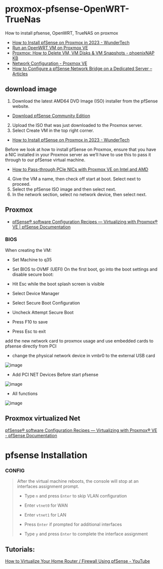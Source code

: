 # proxmox-pfsense-OpenWRT-TrueNas
How to install pfsense, OpenWRT, TrueNAS on proxmox


+ [How to Install pfSense on Proxmox in 2023 - WunderTech](https://www.wundertech.net/how-to-install-pfsense-on-proxmox/)
+ [Run an OpenWRT VM on Proxmox VE](https://i12bretro.github.io/tutorials/0405.html)
+ [Proxmox: How to Delete VM, VM Disks & VM Snapshots - phoenixNAP KB](https://phoenixnap.com/kb/proxmox-delete-vm)
+ [Network Configuration - Proxmox VE](https://pve.proxmox.com/wiki/Network_Configuration)
+ [How to Configure a pfSense Network Bridge on a Dedicated Server – Articles](https://support.us.ovhcloud.com/hc/en-us/articles/6270170579347-How-to-Configure-a-pfSense-Network-Bridge-on-a-Dedicated-Server)
  
## download image

1. Download the latest AMD64 DVD Image (ISO) installer from the pfSense website.
+ [Download pfSense Community Edition](https://www.pfsense.org/download/)


2. Upload the ISO that was just downloaded to the Proxmox server.
3. Select Create VM in the top right corner.
+ [How to Install pfSense on Proxmox in 2023 - WunderTech](https://www.wundertech.net/how-to-install-pfsense-on-proxmox/)

Before we look at how to install pfSense on Proxmox, ensure that you have a NIC installed in your Proxmox server as we’ll have to use this to pass it through to our pfSense virtual machine.
+ [How to Pass-through PCIe NICs with Proxmox VE on Intel and AMD](https://www.servethehome.com/how-to-pass-through-pcie-nics-with-proxmox-ve-on-intel-and-amd/)

4. Give the VM a name, then check off start at boot. Select next to proceed.
5. Select the pfSense ISO image and then select next.
6. In the network section, select no network device, then select next.


## Proxmox 

+ [pfSense® software Configuration Recipes — Virtualizing with Proxmox® VE | pfSense Documentation](https://docs.netgate.com/pfsense/en/latest/recipes/virtualize-proxmox-ve.html)

### BIOS

When creating the VM:
+ Set Machine to q35
+ Set BIOS to OVMF (UEFI)
On the first boot, go into the boot settings and disable secure boot:

+ Hit Esc while the boot splash screen is visible
+ Select Device Manager
+ Select Secure Boot Configuration
+ Uncheck Attempt Secure Boot
+ Press F10 to save
+ Press Esc to exit
  
add the new network card to proxmox usage
and use embedded cards to pfsense directly from PCI



+ change the physical network device in vmbr0 to the external USB card

![image](https://github.com/tom-sapletta-com/proxmox-pfsense-OpenWRT-TrueNas/assets/5669657/c10c2d7b-3614-4bef-b09a-2b128bdcf104)


+ Add PCI NET Devices Before start pfsense

![image](https://github.com/tom-sapletta-com/proxmox-pfsense-OpenWRT-TrueNas/assets/5669657/ece5a7d9-c83b-489b-9790-ed28221386f6)


+ All functions
  
![image](https://github.com/tom-sapletta-com/proxmox-pfsense-OpenWRT-TrueNas/assets/5669657/ad156e0b-9903-4030-ac1e-df37bbaa9a67)



## Proxmox virtualized Net

[pfSense® software Configuration Recipes — Virtualizing with Proxmox® VE - pfSense Documentation](https://docs.netgate.com/pfsense/en/latest/recipes/virtualize-proxmox-ve.html)


# pfsense Installation

### CONFIG

> After the virtual machine reboots, the console will stop at an interfaces assignment prompt.
> 
> - Type `n` and press `Enter` to skip VLAN configuration
>     
> - Enter `vtnet0` for WAN
>     
> - Enter `vtnet1` for LAN
>     
> - Press `Enter` if prompted for additional interfaces
>     
> - Type `y` and press `Enter` to complete the interface assignment



## Tutorials:

[How to Virtualize Your Home Router / Firewall Using pfSense - YouTube](https://www.youtube.com/watch?v=hdoBQNI_Ab8)
